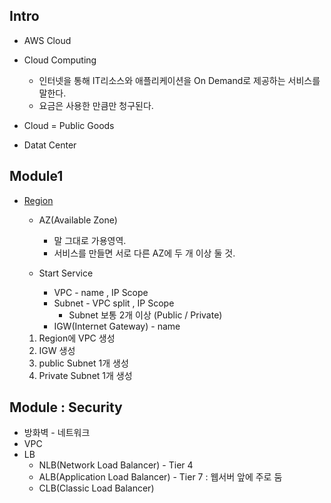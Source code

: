 ## Intro
* AWS Cloud
* Cloud Computing
  * 인터넷을 통해 IT리소스와 애플리케이션을 On Demand로 제공하는 서비스를 말한다.
  * 요금은 사용한 만큼만 청구된다.
* Cloud = Public Goods

* Datat Center
## Module1 
* [Region](https://docs.aws.amazon.com/ko_kr/AWSEC2/latest/UserGuide/using-regions-availability-zones.html#concepts-regions-availability-zones)
  * AZ(Available Zone)
     * 말 그대로 가용영역.
     * 서비스를 만들면 서로 다른 AZ에 두 개 이상 둘 것.
     
  * Start Service
    * VPC - name , IP Scope
    * Subnet - VPC split , IP Scope
      * Subnet 보통 2개 이상 (Public / Private) 
    * IGW(Internet Gateway) - name
    
    
  1) Region에 VPC 생성
  2) IGW 생성
  3) public Subnet 1개 생성
  4) Private Subnet 1개 생성
    
## Module : Security

* 방화벽 - 네트워크
* VPC
* LB
  * NLB(Network Load Balancer) - Tier 4
  * ALB(Application Load Balancer) - Tier 7 : 웹서버 앞에 주로 둠
  * CLB(Classic Load Balancer)
